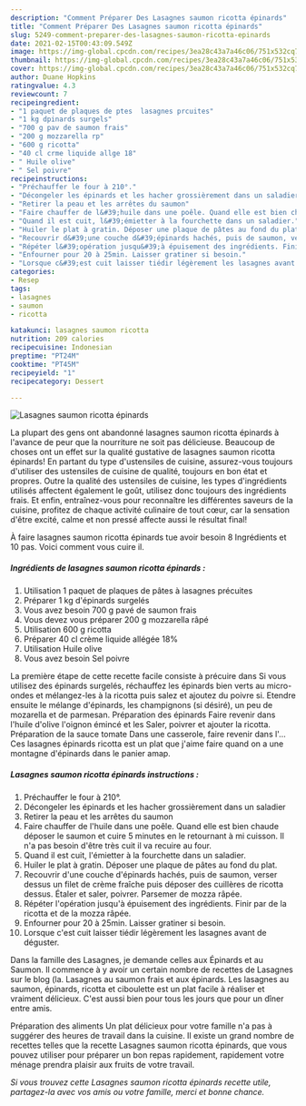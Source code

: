 ```yaml
---
description: "Comment Préparer Des Lasagnes saumon ricotta épinards"
title: "Comment Préparer Des Lasagnes saumon ricotta épinards"
slug: 5249-comment-preparer-des-lasagnes-saumon-ricotta-epinards
date: 2021-02-15T00:43:09.549Z
image: https://img-global.cpcdn.com/recipes/3ea28c43a7a46c06/751x532cq70/lasagnes-saumon-ricotta-epinards-photo-principale-de-la-recette.jpg
thumbnail: https://img-global.cpcdn.com/recipes/3ea28c43a7a46c06/751x532cq70/lasagnes-saumon-ricotta-epinards-photo-principale-de-la-recette.jpg
cover: https://img-global.cpcdn.com/recipes/3ea28c43a7a46c06/751x532cq70/lasagnes-saumon-ricotta-epinards-photo-principale-de-la-recette.jpg
author: Duane Hopkins
ratingvalue: 4.3
reviewcount: 7
recipeingredient:
- "1 paquet de plaques de ptes  lasagnes prcuites"
- "1 kg dpinards surgels"
- "700 g pav de saumon frais"
- "200 g mozzarella rp"
- "600 g ricotta"
- "40 cl crme liquide allge 18"
- " Huile olive"
- " Sel poivre"
recipeinstructions:
- "Préchauffer le four à 210°."
- "Décongeler les épinards et les hacher grossièrement dans un saladier"
- "Retirer la peau et les arrêtes du saumon"
- "Faire chauffer de l&#39;huile dans une poêle. Quand elle est bien chaude déposer le saumon et cuire 5 minutes en le retournant à mi cuisson. Il n&#39;a pas besoin d&#39;être très cuit il va recuire au four."
- "Quand il est cuit, l&#39;émietter à la fourchette dans un saladier."
- "Huiler le plat à gratin. Déposer une plaque de pâtes au fond du plat."
- "Recouvrir d&#39;une couche d&#39;épinards hachés, puis de saumon, verser dessus un filet de crème fraîche puis déposer des cuillères de ricotta dessus. Étaler et saler, poivrer. Parsemer de mozza râpée."
- "Répéter l&#39;opération jusqu&#39;à épuisement des ingrédients. Finir par de la ricotta et de la mozza râpée."
- "Enfourner pour 20 à 25min. Laisser gratiner si besoin."
- "Lorsque c&#39;est cuit laisser tiédir légèrement les lasagnes avant de déguster."
categories:
- Resep
tags:
- lasagnes
- saumon
- ricotta

katakunci: lasagnes saumon ricotta 
nutrition: 209 calories
recipecuisine: Indonesian
preptime: "PT24M"
cooktime: "PT45M"
recipeyield: "1"
recipecategory: Dessert

---
```



![Lasagnes saumon ricotta épinards](https://img-global.cpcdn.com/recipes/3ea28c43a7a46c06/751x532cq70/lasagnes-saumon-ricotta-epinards-photo-principale-de-la-recette.jpg)

La plupart des gens ont abandonné lasagnes saumon ricotta épinards à l'avance de peur que la nourriture ne soit pas délicieuse. Beaucoup de choses ont un effet sur la qualité gustative de lasagnes saumon ricotta épinards! En partant du type d'ustensiles de cuisine, assurez-vous toujours d'utiliser des ustensiles de cuisine de qualité, toujours en bon état et propres. Outre la qualité des ustensiles de cuisine, les types d'ingrédients utilisés affectent également le goût, utilisez donc toujours des ingrédients frais. Et enfin, entraînez-vous pour reconnaître les différentes saveurs de la cuisine, profitez de chaque activité culinaire de tout cœur, car la sensation d'être excité, calme et non pressé affecte aussi le résultat final!

<!--inarticleads1-->

À faire lasagnes saumon ricotta épinards tue avoir besoin 8 Ingrédients et 10 pas. Voici comment vous cuire il.

##### Ingrédients de lasagnes saumon ricotta épinards :

1. Utilisation 1 paquet de plaques de pâtes à lasagnes précuites
1. Préparer 1 kg d&#39;épinards surgelés
1. Vous avez besoin 700 g pavé de saumon frais
1. Vous devez vous préparer 200 g mozzarella râpé
1. Utilisation 600 g ricotta
1. Préparer 40 cl crème liquide allégée 18%
1. Utilisation  Huile olive
1. Vous avez besoin  Sel poivre


La première étape de cette recette facile consiste à précuire dans Si vous utilisez des épinards surgelés, réchauffez les épinards bien verts au micro-ondes et mélangez-les à la ricotta puis salez et ajoutez du poivre si. Etendre ensuite le mélange d&#39;épinards, les champignons (si désiré), un peu de mozarella et de parmesan. Préparation des épinards Faire revenir dans l&#39;huile d&#39;olive l&#39;oignon émincé et les Saler, poivrer et ajouter la ricotta. Préparation de la sauce tomate Dans une casserole, faire revenir dans l&#39;… Ces lasagnes épinards ricotta est un plat que j&#39;aime faire quand on a une montagne d&#39;épinards dans le panier amap. 

<!--inarticleads2-->

##### Lasagnes saumon ricotta épinards instructions :

1. Préchauffer le four à 210°.
1. Décongeler les épinards et les hacher grossièrement dans un saladier
1. Retirer la peau et les arrêtes du saumon
1. Faire chauffer de l&#39;huile dans une poêle. Quand elle est bien chaude déposer le saumon et cuire 5 minutes en le retournant à mi cuisson. Il n&#39;a pas besoin d&#39;être très cuit il va recuire au four.
1. Quand il est cuit, l&#39;émietter à la fourchette dans un saladier.
1. Huiler le plat à gratin. Déposer une plaque de pâtes au fond du plat.
1. Recouvrir d&#39;une couche d&#39;épinards hachés, puis de saumon, verser dessus un filet de crème fraîche puis déposer des cuillères de ricotta dessus. Étaler et saler, poivrer. Parsemer de mozza râpée.
1. Répéter l&#39;opération jusqu&#39;à épuisement des ingrédients. Finir par de la ricotta et de la mozza râpée.
1. Enfourner pour 20 à 25min. Laisser gratiner si besoin.
1. Lorsque c&#39;est cuit laisser tiédir légèrement les lasagnes avant de déguster.


Dans la famille des Lasagnes, je demande celles aux Épinards et au Saumon. Il commence à y avoir un certain nombre de recettes de Lasagnes sur le blog (la. Lasagnes au saumon frais et aux épinards. Les lasagnes au saumon, épinards, ricotta et ciboulette est un plat facile à réaliser et vraiment délicieux. C&#39;est aussi bien pour tous les jours que pour un dîner entre amis. 

<!--inarticleads1-->

<p>
Préparation des aliments Un plat délicieux pour votre famille n'a pas à suggérer des heures de travail dans la cuisine. Il existe un grand nombre de recettes telles que la recette Lasagnes saumon ricotta épinards, que vous pouvez utiliser pour préparer un bon repas rapidement, rapidement votre ménage prendra plaisir aux fruits de votre travail.
</p>

<p>
<i>Si vous trouvez cette Lasagnes saumon ricotta épinards recette utile, partagez-la avec vos amis ou votre famille, merci et bonne chance.</i>
</p>
